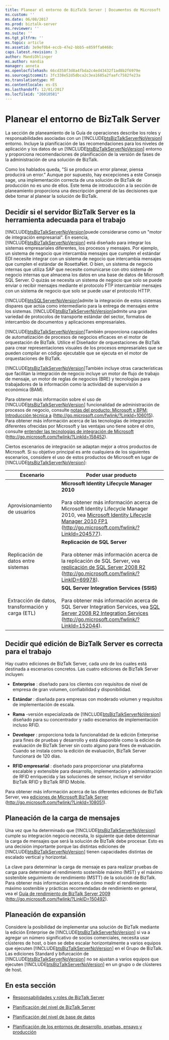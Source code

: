 ```yaml
---
title: Planear el entorno de BizTalk Server | Documentos de Microsoft
ms.custom: ''
ms.date: 06/08/2017
ms.prod: biztalk-server
ms.reviewer: ''
ms.suite: ''
ms.tgt_pltfrm: ''
ms.topic: article
ms.assetid: 3e9ef0b4-eccb-47e2-bbb5-e859ffa0468c
caps.latest.revision: 3
author: MandiOhlinger
ms.author: mandia
manager: anneta
ms.openlocfilehash: 66cd358f3d8a4fbda2c4ed43432f1ad8b2f6979e
ms.sourcegitcommit: 3fc338e52d5dbca2c3ea1685a2faafc7582fe23a
ms.translationtype: MT
ms.contentlocale: es-ES
ms.lasthandoff: 12/01/2017
ms.locfileid: "26010581"
---
```

# <a name="planning-the-environment-for-biztalk-server"></a>Planear el entorno de BizTalk Server
La sección de planeamiento de la Guía de operaciones describe los roles y responsabilidades asociadas con un [!INCLUDE[btsBizTalkServerNoVersion](../includes/btsbiztalkservernoversion-md.md)] entorno. Incluye la planificación de las recomendaciones para los niveles de aplicación y los datos de un [!INCLUDE[btsBizTalkServerNoVersion](../includes/btsbiztalkservernoversion-md.md)] entorno y proporciona recomendaciones de planificación de la versión de fases de la administración de una solución de BizTalk.  
  
 Como los hablados queda, "Si se produce un error planear, piensa producirá un error." Aunque por supuesto, hay excepciones a este Consejo sage, una implementación correcta de una solución de BizTalk de producción no es uno de ellos. Este tema de introducción a la sección de planeamiento proporciona una descripción general de las decisiones que debe tomar al planear la solución de BizTalk.  
  
## <a name="deciding-whether-biztalk-server-is-the-right-tool-for-the-job"></a>Decidir si el servidor BizTalk Server es la herramienta adecuada para el trabajo  
 [!INCLUDE[btsBizTalkServerNoVersion](../includes/btsbiztalkservernoversion-md.md)]puede considerarse como un "motor de integración empresarial". En esencia, [!INCLUDE[btsBizTalkServerNoVersion](../includes/btsbiztalkservernoversion-md.md)] está diseñado para integrar los sistemas empresariales diferentes, los procesos y mensajes. Por ejemplo, un sistema de negocio que intercambia mensajes que cumplen el estándar EDI necesite integrar con un sistema de negocio que intercambia mensajes que cumplen el estándar de RosettaNet. O bien, un sistema de negocio internas que utiliza SAP que necesite comunicarse con otro sistema de negocio internas que almacena los datos en una base de datos de Microsoft SQL Server. O quizás se necesita un sistema de negocio que solo se puede enviar o recibir mensajes mediante el protocolo FTP intercambiar mensajes con un sistema de negocio que solo se puede usar el protocolo HTTP.  
  
 [!INCLUDE[btsSQLServerNoVersion](../includes/btssqlservernoversion-md.md)]admite la integración de estos sistemas dispares que actúa como intermediario para la entrega de mensajes entre los sistemas. [!INCLUDE[btsBizTalkServerNoVersion](../includes/btsbiztalkservernoversion-md.md)]admite una gran variedad de protocolos de transporte estándar del sector, formatos de intercambio de documentos y aplicaciones empresariales.  
  
 [!INCLUDE[btsBizTalkServerNoVersion](../includes/btsbiztalkservernoversion-md.md)]También proporciona capacidades de automatización de procesos de negocios eficaces en el motor de orquestación de BizTalk. Utilice el Diseñador de orquestaciones de BizTalk para crear representaciones visuales de los procesos empresariales que se pueden compilar en código ejecutable que se ejecuta en el motor de orquestaciones de BizTalk.  
  
 [!INCLUDE[btsBizTalkServerNoVersion](../includes/btsbiztalkservernoversion-md.md)]También incluye otras características que facilitan la integración de negocio incluye un motor de flujo de trabajo de mensaje, un motor de reglas de negocios (BRE) y tecnologías para trabajadores de la información como la actividad de supervisión a económica (BAM).  
  
 Para obtener más información sobre el uso de [!INCLUDE[btsBizTalkServerNoVersion](../includes/btsbiztalkservernoversion-md.md)] funcionalidad de administración de procesos de negocio, consulte [notas del producto: Microsoft y BPM: Introducción técnica a](http://go.microsoft.com/fwlink/?LinkId=106015) (http://go.microsoft.com/fwlink/?LinkId=106015). Para obtener más información acerca de las tecnologías de integración diferentes ofrecidas por Microsoft y las ventajas uno tiene sobre el otro, consulte [entender las tecnologías de integración de Microsoft](http://go.microsoft.com/fwlink/?LinkId=158452) (http://go.microsoft.com/fwlink/?LinkId=158452).  
  
 Ciertos escenarios de integración se adaptan mejor a otros productos de Microsoft. Si su objetivo principal es ante cualquiera de los siguientes escenarios, considere el uso de estos productos de Microsoft en lugar de [!INCLUDE[btsBizTalkServerNoVersion](../includes/btsbiztalkservernoversion-md.md)]:  
  
|**Escenario**|**Poder usar producto**|  
|------------------|------------------------|  
|Aprovisionamiento de usuarios|**Microsoft Identity Lifecycle Manager 2010**<br /><br /> Para obtener más información acerca de Microsoft Identity Lifecycle Manager 2010, vea [Microsoft Identity Lifecycle Manager 2010 FP1](http://go.microsoft.com/fwlink/?LinkId=204577) (http://go.microsoft.com/fwlink/?LinkId=204577).|  
|Replicación de datos entre sistemas|**Replicación de SQL Server**<br /><br /> Para obtener más información acerca de la replicación de SQL Server, vea [replicación de SQL Server 2008 R2](http://go.microsoft.com/fwlink/?LinkID=69978) (http://go.microsoft.com/fwlink/?LinkID=69978).|  
|Extracción de datos, transformación y carga (ETL)|**SQL Server Integration Services (SSIS)**<br /><br /> Para obtener más información acerca de SQL Server Integration Services, vea [SQL Server 2008 R2 Integration Services](http://go.microsoft.com/fwlink/?LinkId=152044) (http://go.microsoft.com/fwlink/?LinkId=152044).|  
  
## <a name="deciding-which-edition-of-biztalk-server-is-right-for-the-job"></a>Decidir qué edición de BizTalk Server es correcta para el trabajo  
 Hay cuatro ediciones de BizTalk Server, cada uno de los cuales está destinada a escenarios concretos. Las cuatro ediciones de BizTalk Server incluyen:  
  
-   **Enterprise** : diseñado para los clientes con requisitos de nivel de empresa de gran volumen, confiabilidad y disponibilidad.  
  
-   **Estándar** : diseñada para empresas con moderado volumen y requisitos de implementación de escala.  
  
-   **Rama** -versión especializada de [!INCLUDE[btsBizTalkServerNoVersion](../includes/btsbiztalkservernoversion-md.md)] diseñado para su concentrador y radio escenarios de implementación incluso RFID.  
  
-   **Developer** : proporciona toda la funcionalidad de la edición Enterprise para fines de pruebas y desarrollo y está disponible como la edición de evaluación de BizTalk Server sin costo alguno para fines de evaluación. Cuando se instala como la edición de evaluación, BizTalk Server funcionará de 120 días.  
  
-   **RFID empresarial** : diseñado para proporcionar una plataforma escalable y extensible para desarrollo, implementación y administración de RFID enriquecida y las soluciones de sensor, incluye el servidor BizTalk RFID y BizTalk RFID Mobile.  
  
 Para obtener más información acerca de las diferentes ediciones de BizTalk Server, vea [ediciones de Microsoft BizTalk Server](http://go.microsoft.com/fwlink/?LinkId=108051) (http://go.microsoft.com/fwlink/?LinkId=108051).  
  
## <a name="planning-for-message-load"></a>Planeación de la carga de mensajes  
 Una vez que ha determinado que [!INCLUDE[btsBizTalkServerNoVersion](../includes/btsbiztalkservernoversion-md.md)] cumple su integración negocio necesita, lo siguiente que debe determinar la carga de mensajes que será la solución de BizTalk debe procesar. Esto es una decisión importante porque las distintas ediciones de [!INCLUDE[btsBizTalkServerNoVersion](../includes/btsbiztalkservernoversion-md.md)] tienen capacidades distintas de escalado vertical y horizontal.  
  
 La clave para determinar la carga de mensaje es para realizar pruebas de carga para determinar el rendimiento sostenible máximo (MST) y el máximo sostenible seguimiento de rendimiento (MSTT) de la solución de BizTalk. Para obtener más información acerca de cómo medir el rendimiento máximo sostenible y prácticas recomendadas de rendimiento en general, vea el [Guía de rendimiento de BizTalk Server 2009](http://go.microsoft.com/fwlink/?LinkID=150492) (http://go.microsoft.com/fwlink/?LinkID=150492).  
  
## <a name="planning-for-expansion"></a>Planeación de expansión  
 Considere la posibilidad de implementar una solución de BizTalk mediante la edición Enterprise de [!INCLUDE[btsBizTalkServerNoVersion](../includes/btsbiztalkservernoversion-md.md)] si va a agregar un número significativo de socios comerciales, necesita usar clústeres de host, o bien se debe escalar horizontalmente a varios equipos que ejecuten [!INCLUDE[btsBizTalkServerNoVersion](../includes/btsbiztalkservernoversion-md.md)] en el Grupo de BizTalk. Las ediciones Standard y bifurcación de [!INCLUDE[btsBizTalkServerNoVersion](../includes/btsbiztalkservernoversion-md.md)] no se ajustan a varios equipos que ejecuten [!INCLUDE[btsBizTalkServerNoVersion](../includes/btsbiztalkservernoversion-md.md)] en un grupo o de clústeres de host.  
  
## <a name="in-this-section"></a>En esta sección  
  
-   [Responsabilidades y roles de BizTalk Server](../technical-guides/biztalk-server-roles-and-responsibilities.md)  
  
-   [Planificación del nivel de BizTalk Server](../technical-guides/planning-the-biztalk-server-tier.md)  
  
-   [Planificación del nivel de base de datos](../technical-guides/planning-the-database-tier.md)  
  
-   [Planificación de los entornos de desarrollo, pruebas, ensayo y producción](../technical-guides/planning-the-development-testing-staging-and-production-environments.md)